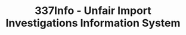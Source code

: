 ---
layout: default
bigquery: https://console.cloud.google.com/bigquery?p=patents-public-data&d=usitc_investigations&page=dataset&project=sheets-management-319211
citation: US International Trade Commission 337Info Unfair Import Investigations Information
  System
contributors: US International Trade Comission
cost: None
description: US International Trade Commission 337Info Unfair Import Investigations
  Information System contains data on investigations done under Section 337. Section
  337 declares the infringement of certain statutory intellectual property rights
  and other forms of unfair competition in import trade to be unlawful practices.
  Most Section 337 investigations involve allegations of patent or registered trademark
  infringement.
documentation: FAQ and tutorial available on the site
last_edit: 04/07/2022, 07:31:00
location: https://pubapps2.usitc.gov/337external/
maintained_by: US International Trade Comission
schema_fields:
- ouiiParticipation
- id
- htsNumbers
- teoReliefGranted
- scheduledStartDateEvidHear
- ouiiAttorney
- targetDate
- aljAssigned
- gcAttorney
- trademarkNumbers
- dateOfPublicationFrNotice
- title
- investigationTermDate
- finalDetNoViolation
- invUnfairAct
- publication_number
- currentActiveALJ
- finalIdOnViolationDue
- investigationNo
- dateComplaintFiled
- complainant
- actualEndDateEvidHear
- finalDetViolation
- teoProceedingInvolved
- actualStartDateEvidHear
- endDateMarkmanHearing
- patentNumber
- respondent
- copyrightNumbers
- startDateMarkmanHearing
- issueDateOtherNonFinal
- cafcAppeals
- teoIdDueDate
- lastUpdated
- investigationType
- dateCreated
- docketNo
- internalRemand
- finalIdOnViolationIssue
- patentNumbers
- currentStatus
- markmanHearing
- scheduledEndDateEvidHear
- teoIdIssueDate
shortname: unfair_import_investigations
tags:
- import
- legal
- trade
timeframe: 2008-2021 (prior to 2008 downloadable as a JSON file)
title: 337Info - Unfair Import Investigations Information System
uuid: 2721f5ec-e599-4890-9265-9706719fc71e
---